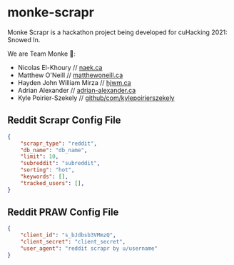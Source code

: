 # monke-scrapr

Monke Scrapr is a hackathon project being developed for cuHacking 2021: Snowed In.

We are Team Monke 🦍:

- Nicolas El-Khoury // [naek.ca](https://naek.ca)
- Matthew O'Neill // [matthewoneill.ca](https://matthewoneill.ca)
- Hayden John William Mirza // [hjwm.ca](https://hjwm.ca)
- Adrian Alexander // [adrian-alexander.ca](https://adrian-alexander.ca/)
- Kyle Poirier-Szekely // [github/com/kylepoirierszekely](https://github.com/kylepoirier)

## Reddit Scrapr Config File


```json
{
    "scrapr_type": "reddit",
    "db_name": "db_name",
    "limit": 10,
    "subreddit": "subreddit",
    "sorting": "hot",
    "keywords": [],
    "tracked_users": [],
}
```

## Reddit PRAW Config File

```json
{
    "client_id": "s_bJdbsb3VMmzQ",
    "client_secret": "client_secret",
    "user_agent": "reddit scrapr by u/username"
}
```
